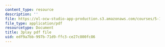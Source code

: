 ```yaml
---
content_type: resource
description: ''
file: https://ol-ocw-studio-app-production.s3.amazonaws.com/courses/5-111sc-principles-of-chemical-science-fall-2014/edf9a7bb997b71d9ffc3ce27c800fc86_xB8xRCSyQlY.pdf
file_type: application/pdf
resourcetype: Document
title: 3play pdf file
uid: edf9a7bb-997b-71d9-ffc3-ce27c800fc86
---
```


